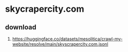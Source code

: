 # skycrapercity.com

## download

1. https://huggingface.co/datasets/mesolitica/crawl-my-website/resolve/main/skyscrapercity.com.jsonl
